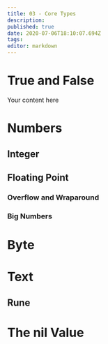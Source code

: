 ```yaml
---
title: 03 - Core Types
description: 
published: true
date: 2020-07-06T18:10:07.694Z
tags: 
editor: markdown
---
```


# True and False
Your content here



# Numbers
## Integer


## Floating Point


### Overflow and Wraparound
### Big Numbers


# Byte


# Text
## Rune

# The nil Value